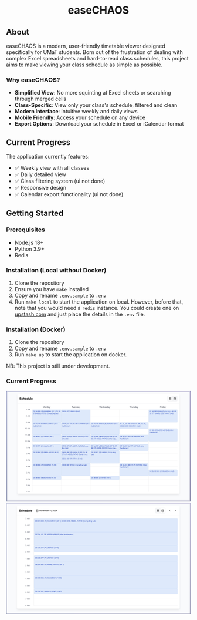 <div align="center">
  <h1>easeCHAOS</h1>
</div>

## About

easeCHAOS is a modern, user-friendly timetable viewer designed specifically for UMaT students. Born out of the frustration of dealing with complex Excel spreadsheets and hard-to-read class schedules, this project aims to make viewing your class schedule as simple as possible.

### Why easeCHAOS?

- **Simplified View**: No more squinting at Excel sheets or searching through merged cells
- **Class-Specific**: View only your class's schedule, filtered and clean
- **Modern Interface**: Intuitive weekly and daily views
- **Mobile Friendly**: Access your schedule on any device
- **Export Options**: Download your schedule in Excel or iCalendar format

## Current Progress

The application currently features:
- ✅ Weekly view with all classes
- ✅ Daily detailed view
- ✅ Class filtering system (ui not done)
- ✅ Responsive design
- ✅ Calendar export functionality (ui not done)

## Getting Started

### Prerequisites
- Node.js 18+
- Python 3.9+
- Redis

### Installation (Local without Docker)

1. Clone the repository
2. Ensure you have `make` installed
3. Copy and rename `.env.sample` to `.env`
4. Run `make local` to start the application on local. However, before that, note that you would need a `redis` instance. You could create one on [upstash.com](https://upstash.com/) and just place the details in the `.env` file.


### Installation (Docker)

1. Clone the repository
2. Copy and rename `.env.sample` to `.env`
3. Run `make up` to start the application on docker.

NB: This project is still under development.

### Current Progress

<img src="docs/screenshot.jpeg" width="800">
<img src="docs/screenshot1.jpeg" width="800">